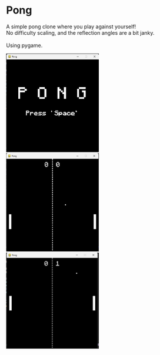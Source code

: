 # Pong
A simple pong clone where you play against yourself! <br>
No difficulty scaling, and the reflection angles are a bit janky. <br>
<br>
Using pygame.

<img src="resources/screenshot1.png" width=50%>
<img src="resources/screenshot2.png" width=50%>
<img src="resources/screenshot3.png" width=50%>
